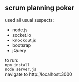 ## scrum planning poker

used all usual suspects:
 - node.js
 - socket.io
 - knockout.js
 - bootsrap
 - jQuery

to run:  
 `npm install`  
 `node server.js`  
 navigate to http://localhost:3000